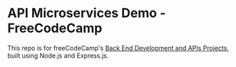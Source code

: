 # API Microservices Demo - FreeCodeCamp

This repo is for freeCodeCamp's [Back End Development and APIs Projects](https://www.freecodecamp.org/learn/back-end-development-and-apis), built using Node.js and Express.js.
